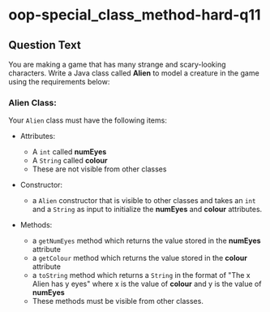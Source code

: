 # oop-special_class_method-hard-q11

## Question Text

You are making a game that has many strange and scary-looking characters. Write a Java class called **Alien** to model a creature in the game using the requirements below:

### Alien Class:

Your `Alien` class must have the following items:

- Attributes:
    - A `int` called **numEyes**
    - A `String` called **colour**
    - These are not visible from other classes

- Constructor:
    - a `Alien` constructor that is visible to other classes and takes an `int` and a `String` as input to
      initialize the **numEyes** and **colour** attributes.

- Methods:
    - a `getNumEyes` method which returns the value stored in the **numEyes** attribute
    - a `getColour` method which returns the value stored in the **colour** attribute
    - a `toString` method which returns a `String` in the format of "The x Alien has y eyes" where x is the value of 
      **colour** and y is the value of **numEyes**
    - These methods must be visible from other classes.